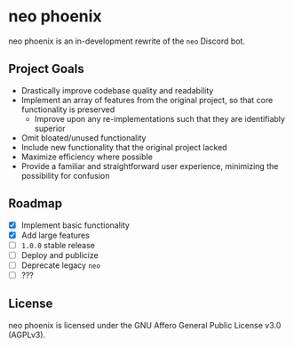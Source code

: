 # neo phoenix

neo phoenix is an in-development rewrite of the `neo` Discord bot.

## Project Goals

* Drastically improve codebase quality and readability
* Implement an array of features from the original project, so that core functionality is preserved
    * Improve upon any re-implementations such that they are identifiably superior
* Omit bloated/unused functionality
* Include new functionality that the original project lacked
* Maximize efficiency where possible
* Provide a familiar and straightforward user experience, minimizing the possibility for confusion

## Roadmap

* [x] Implement basic functionality
* [x] Add large features
* [ ] `1.0.0` stable release
* [ ] Deploy and publicize
* [ ] Deprecate legacy `neo`
* [ ] ???

## License

neo phoenix is licensed under the GNU Affero General Public License v3.0 (AGPLv3).